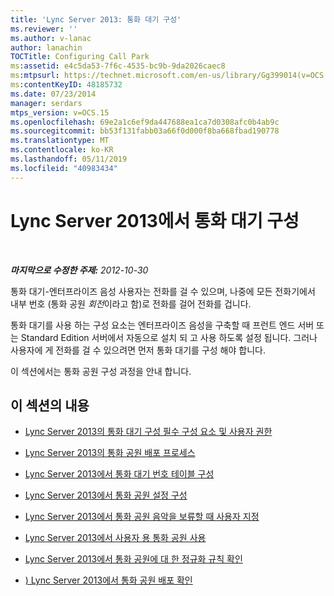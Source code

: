 ```yaml
---
title: 'Lync Server 2013: 통화 대기 구성'
ms.reviewer: ''
ms.author: v-lanac
author: lanachin
TOCTitle: Configuring Call Park
ms:assetid: e4c5da53-7f6c-4535-bc9b-9da2026caec8
ms:mtpsurl: https://technet.microsoft.com/en-us/library/Gg399014(v=OCS.15)
ms:contentKeyID: 48185732
ms.date: 07/23/2014
manager: serdars
mtps_version: v=OCS.15
ms.openlocfilehash: 69e2a1c6ef9da447688ea1ca7d0308afc0b4ab9c
ms.sourcegitcommit: bb53f131fabb03a66f0d000f8ba668fbad190778
ms.translationtype: MT
ms.contentlocale: ko-KR
ms.lasthandoff: 05/11/2019
ms.locfileid: "40983434"
---
```

<div data-xmlns="http://www.w3.org/1999/xhtml">

<div class="topic" data-xmlns="http://www.w3.org/1999/xhtml" data-msxsl="urn:schemas-microsoft-com:xslt" data-cs="http://msdn.microsoft.com/en-us/">

<div data-asp="http://msdn2.microsoft.com/asp">

# <a name="configuring-call-park-in-lync-server-2013"></a>Lync Server 2013에서 통화 대기 구성

</div>

<div id="mainSection">

<div id="mainBody">

<span> </span>

_**마지막으로 수정한 주제:** 2012-10-30_

통화 대기-엔터프라이즈 음성 사용자는 전화를 걸 수 있으며, 나중에 모든 전화기에서 내부 번호 (통화 공원 *회전*이라고 함)로 전화를 걸어 전화를 겁니다.

통화 대기를 사용 하는 구성 요소는 엔터프라이즈 음성을 구축할 때 프런트 엔드 서버 또는 Standard Edition 서버에서 자동으로 설치 되 고 사용 하도록 설정 됩니다. 그러나 사용자에 게 전화를 걸 수 있으려면 먼저 통화 대기를 구성 해야 합니다.

이 섹션에서는 통화 공원 구성 과정을 안내 합니다.

<div>

## <a name="in-this-section"></a>이 섹션의 내용

  - [Lync Server 2013의 통화 대기 구성 필수 구성 요소 및 사용자 권한](lync-server-2013-call-park-configuration-prerequisites-and-user-rights.md)

  - [Lync Server 2013의 통화 공원 배포 프로세스](lync-server-2013-deployment-process-for-call-park.md)

  - [Lync Server 2013에서 통화 대기 번호 테이블 구성](lync-server-2013-configure-the-call-park-orbit-table.md)

  - [Lync Server 2013에서 통화 공원 설정 구성](lync-server-2013-configure-call-park-settings.md)

  - [Lync Server 2013에서 통화 공원 음악을 보류할 때 사용자 지정](lync-server-2013-customize-call-park-music-on-hold.md)

  - [Lync Server 2013에서 사용자 용 통화 공원 사용](lync-server-2013-enable-call-park-for-users.md)

  - [Lync Server 2013에서 통화 공원에 대 한 정규화 규칙 확인](lync-server-2013-verify-normalization-rules-for-call-park.md)

  - [) Lync Server 2013에서 통화 공원 배포 확인](lync-server-2013-optional-verify-call-park-deployment.md)

</div>

</div>

<span> </span>

</div>

</div>

</div>


